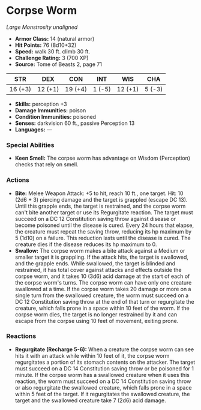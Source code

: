 # Corpse Worm

*Large* *Monstrosity* *unaligned*

- **Armor Class:** 14 (natural armor)
- **Hit Points:** 76 (8d10+32)
- **Speed:** walk 30 ft. climb 30 ft.
- **Challenge Rating:** 3 (700 XP)
- **Source:** Tome of Beasts 2, page 71

| STR | DEX | CON | INT | WIS | CHA |
| --- | --- | --- | --- | --- | --- |
| 16 (+3) | 12 (+1) | 19 (+4) | 1 (-5) | 12 (+1) | 5 (-3) |

- **Skills:** perception +3
- **Damage Immunities:** poison
- **Condition Immunities:** poisoned
- **Senses:** darkvision 60 ft., passive Perception 13
- **Languages:** —

### Special Abilities

- **Keen Smell:** The corpse worm has advantage on Wisdom (Perception) checks that rely on smell.

### Actions

- **Bite:** Melee Weapon Attack: +5 to hit, reach 10 ft., one target. Hit: 10 (2d6 + 3) piercing damage and the target is grappled (escape DC 13). Until this grapple ends, the target is restrained, and the corpse worm can't bite another target or use its Regurgitate reaction. The target must succeed on a DC 12 Constitution saving throw against disease or become poisoned until the disease is cured. Every 24 hours that elapse, the creature must repeat the saving throw, reducing its hp maximum by 5 (1d10) on a failure. This reduction lasts until the disease is cured. The creature dies if the disease reduces its hp maximum to 0.
- **Swallow:** The corpse worm makes a bite attack against a Medium or smaller target it is grappling. If the attack hits, the target is swallowed, and the grapple ends. While swallowed, the target is blinded and restrained, it has total cover against attacks and effects outside the corpse worm, and it takes 10 (3d6) acid damage at the start of each of the corpse worm's turns. The corpse worm can have only one creature swallowed at a time. If the corpse worm takes 20 damage or more on a single turn from the swallowed creature, the worm must succeed on a DC 12 Constitution saving throw at the end of that turn or regurgitate the creature, which falls prone in a space within 10 feet of the worm. If the corpse worm dies, the target is no longer restrained by it and can escape from the corpse using 10 feet of movement, exiting prone.

### Reactions

- **Regurgitate (Recharge 5-6):** When a creature the corpse worm can see hits it with an attack while within 10 feet of it, the corpse worm regurgitates a portion of its stomach contents on the attacker. The target must succeed on a DC 14 Constitution saving throw or be poisoned for 1 minute. If the corpse worm has a swallowed creature when it uses this reaction, the worm must succeed on a DC 14 Constitution saving throw or also regurgitate the swallowed creature, which falls prone in a space within 5 feet of the target. If it regurgitates the swallowed creature, the target and the swallowed creature take 7 (2d6) acid damage.


